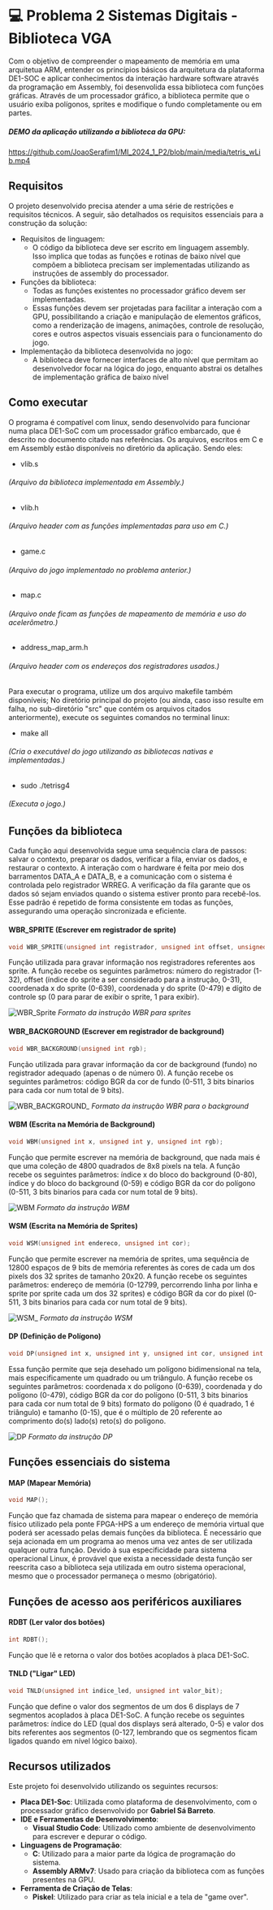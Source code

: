 # 💻 Problema 2 Sistemas Digitais - Biblioteca VGA

Com o objetivo de compreender o mapeamento de memória em uma arquitetua ARM, entender os princípios básicos da arquitetura da plataforma DE1-SOC e aplicar conhecimentos da interação hardware software através da programação em Assembly, foi desenvolida essa biblioteca com funções gráficas. Através de um processador gráfico, a biblioteca permite que o usuário exiba polígonos, sprites e modifique o fundo completamente ou em partes.

##### DEMO da aplicação utilizando a biblioteca da GPU:
https://github.com/JoaoSerafim1/MI_2024_1_P2/blob/main/media/tetris_wLib.mp4

## Requisitos
O projeto desenvolvido precisa atender a uma série de restrições e requisitos técnicos. A seguir, são detalhados os requisitos essenciais para a construção da solução:

* Requisitos de linguagem:
  * O código da biblioteca deve ser escrito em linguagem assembly. Isso implica que todas as funções e rotinas de baixo nível que compõem a biblioteca precisam ser implementadas utilizando as instruções de assembly do processador.
* Funções da biblioteca:
  * Todas as funções existentes no processador gráfico devem ser implementadas.
  * Essas funções devem ser projetadas para facilitar a interação com a GPU, possibilitando a criação e manipulação de elementos gráficos, como a renderização de imagens, animações, controle de resolução, cores e outros aspectos visuais essenciais para o funcionamento do jogo.
* Implementação da biblioteca desenvolvida no jogo:
  * A biblioteca deve fornecer interfaces de alto nível que permitam ao desenvolvedor focar na lógica do jogo, enquanto abstrai os detalhes de implementação gráfica de baixo nível

## Como executar

O programa é compatível com linux, sendo desenvolvido para funcionar numa placa DE1-SoC com um processador gráfico embarcado, que é descrito no documento citado nas referências. Os arquivos, escritos em C e em Assembly estão disponíveis no diretório da aplicação. Sendo eles:

- vlib.s
###### (Arquivo da biblioteca implementada em Assembly.)

- vlib.h
###### (Arquivo header com as funções implementadas para uso em C.)

- game.c
###### (Arquivo do jogo implementado no problema anterior.)

- map.c
###### (Arquivo onde ficam as funções de mapeamento de memória e uso do acelerômetro.)

- address_map_arm.h
###### (Arquivo header com os endereços dos registradores usados.)

Para executar o programa, utilize um dos arquivo makefile também disponíveis; No diretório principal do projeto (ou ainda, caso isso resulte em falha, no sub-diretório "src" que contém os arquivos citados anteriormente), execute os seguintes comandos no terminal linux:

- make all
  
###### (Cria o executável do jogo utilizando as bibliotecas nativas e implementadas.)

- sudo ./tetrisg4

###### (Executa o jogo.)

## Funções da biblioteca

Cada função aqui desenvolvida segue uma sequência clara de passos: salvar o contexto, preparar os dados, verificar a fila, enviar os dados, e restaurar o contexto. A interação com o hardware é feita por meio dos barramentos DATA_A e DATA_B, e a comunicação com o sistema é controlada pelo registrador WRREG. A verificação da fila garante que os dados só sejam enviados quando o sistema estiver pronto para recebê-los. Esse padrão é repetido de forma consistente em todas as funções, assegurando uma operação sincronizada e eficiente.

#### WBR_SPRITE (Escrever em registrador de sprite)
```c
void WBR_SPRITE(unsigned int registrador, unsigned int offset, unsigned int x, unsigned int y, unsigned int sp);
```
Função utilizada para gravar informação nos registradores referentes aos sprite. A função recebe os seguintes parâmetros: número do registrador (1-32), offset (índice do sprite a ser considerado para a instrução, 0-31), coordenada x do sprite (0-639), coordenada y do sprite (0-479) e dígito de controle sp (0 para parar de exibir o sprite, 1 para exibir).

![WBR_Sprite](https://github.com/user-attachments/assets/27dc1f47-1c0a-42b6-ba7e-902858c395e2)
*Formato da instrução WBR para sprites*

#### WBR_BACKGROUND (Escrever em registrador de background)
```c
void WBR_BACKGROUND(unsigned int rgb);
```
Função utilizada para gravar informação da cor de background (fundo) no registrador adequado (apenas o de número 0). A função recebe os seguintes parâmetros: código BGR da cor de fundo (0-511, 3 bits binarios para cada cor num total de 9 bits).

![WBR_BACKGROUND_](https://github.com/user-attachments/assets/84cd8772-173e-483d-a6dc-1841335c04f0)
*Formato da instrução WBR para o background*

#### WBM (Escrita na Memória de Background)
```c
void WBM(unsigned int x, unsigned int y, unsigned int rgb);
```
Função que permite escrever na memória de background, que nada mais é que uma coleção de 4800 quadrados de 8x8 pixels na tela. A função recebe os seguintes parâmetros: índice x do bloco do background (0-80), índice y do bloco do background (0-59) e código BGR da cor do polígono (0-511, 3 bits binarios para cada cor num total de 9 bits).

![WBM](https://github.com/user-attachments/assets/1a7e7380-7cbc-47d6-b8cf-534d3cf28468)
*Formato da instrução WBM*

#### WSM (Escrita na Memória de Sprites)
```c
void WSM(unsigned int endereco, unsigned int cor);
```
Função que permite escrever na memória de sprites, uma sequência de 12800 espaços de 9 bits de memória referentes às cores de cada um dos pixels dos 32 sprites de tamanho 20x20. A função recebe os seguintes parâmetros: endereço de memória (0-12799, percorrendo linha por linha e sprite por sprite cada um dos 32 sprites) e código BGR da cor do pixel (0-511, 3 bits binarios para cada cor num total de 9 bits).

![WSM_](https://github.com/user-attachments/assets/db2f7110-b17f-488f-afc2-bc8ec15ea2b1)
*Formato da instrução WSM*

#### DP (Definição de Polígono)
```c
void DP(unsigned int x, unsigned int y, unsigned int cor, unsigned int forma, unsigned int tamanho);
```
Essa função permite que seja desehado um polígono bidimensional na tela, mais especificamente um quadrado ou um triângulo. A função recebe os seguintes parâmetros: coordenada x do polígono (0-639), coordenada y do polígono (0-479), código BGR da cor do polígono (0-511, 3 bits binarios para cada cor num total de 9 bits) formato do polígono (0 é quadrado, 1 é triângulo) e tamanho (0-15), que é o múltiplo de 20 referente ao comprimento do(s) lado(s) reto(s) do polígono.

![DP](https://github.com/user-attachments/assets/79ac1b32-240d-4d39-9a64-e29b9e3d98b4)
*Formato da instrução DP*

## Funções essenciais do sistema

#### MAP (Mapear Memória)
```c
void MAP();
```
Função que faz chamada de sistema para mapear o endereço de memória físico utilizado pela ponte FPGA-HPS a um endereço de memória virtual que poderá ser acessado pelas demais funções da biblioteca. É necessário que seja acionada em um programa ao menos uma vez antes de ser utilizada qualquer outra função. Devido à sua especificidade para sistema operacional Linux, é provável que exista a necessidade desta função ser reescrita caso a biblioteca seja utilizada em outro sistema operacional, mesmo que o processador permaneça o mesmo (obrigatório).

## Funções de acesso aos periféricos auxiliares

#### RDBT (Ler valor dos botões)
```c
int RDBT();
```
Função que lê e retorna o valor dos botões acoplados à placa DE1-SoC.

#### TNLD ("Ligar" LED)
```c
void TNLD(unsigned int indice_led, unsigned int valor_bit);
```
Função que define o valor dos segmentos de um dos 6 displays de 7 segmentos acoplados à placa DE1-SoC. A função recebe os seguintes parâmetros: índice do LED (qual dos displays será alterado, 0-5) e valor dos bits referentes aos segmentos (0-127, lembrando que os segmentos ficam ligados quando em nível lógico baixo).

## Recursos utilizados

Este projeto foi desenvolvido utilizando os seguintes recursos:

- **Placa DE1-Soc**: Utilizada como plataforma de desenvolvimento, com o processador gráfico desenvolvido por **Gabriel Sá Barreto**.
- **IDE e Ferramentas de Desenvolvimento**:
  - **Visual Studio Code**: Utilizado como ambiente de desenvolvimento para escrever e depurar o código.
- **Linguagens de Programação**:
  - **C**: Utilizado para a maior parte da lógica de programação do sistema.
  - **Assembly ARMv7**: Usado para criação da biblioteca com as funções presentes na GPU.
- **Ferramenta de Criação de Telas**:
  - **Piskel**: Utilizado para criar as tela inicial e a tela de "game over".
